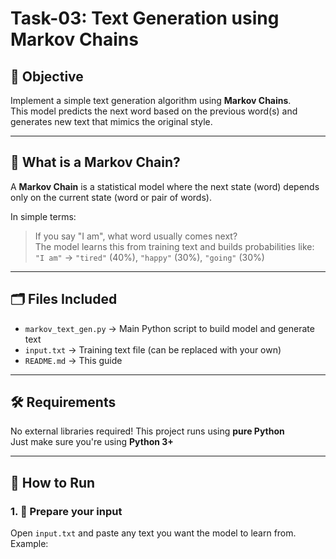 # Task-03: Text Generation using Markov Chains

## 🧠 Objective

Implement a simple text generation algorithm using **Markov Chains**.  
This model predicts the next word based on the previous word(s) and generates new text that mimics the original style.

---

## 📌 What is a Markov Chain?

A **Markov Chain** is a statistical model where the next state (word) depends only on the current state (word or pair of words).

In simple terms:  
> If you say "I am", what word usually comes next?  
> The model learns this from training text and builds probabilities like:  
> `"I am"` → `"tired"` (40%), `"happy"` (30%), `"going"` (30%)

---

## 🗂️ Files Included

- `markov_text_gen.py` → Main Python script to build model and generate text
- `input.txt` → Training text file (can be replaced with your own)
- `README.md` → This guide

---

## 🛠️ Requirements

No external libraries required! This project runs using **pure Python**  
Just make sure you're using **Python 3+**

---

## 🚀 How to Run

### 1. 📝 Prepare your input
Open `input.txt` and paste any text you want the model to learn from.  
Example:
